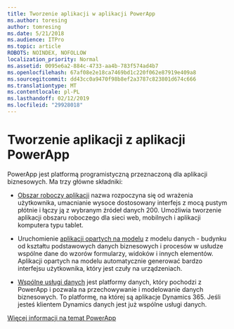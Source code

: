 ```yaml
---
title: Tworzenie aplikacji w aplikacji PowerApp
ms.author: toresing
author: tomresing
ms.date: 5/21/2018
ms.audience: ITPro
ms.topic: article
ROBOTS: NOINDEX, NOFOLLOW
localization_priority: Normal
ms.assetid: 0095e6a2-884c-4733-aa4b-783f574ad4b7
ms.openlocfilehash: 67af08e2e18ca7469bd1c220f062e87919e409a8
ms.sourcegitcommit: dd43cc0a9470f98b8ef2a3787c823801d674c666
ms.translationtype: MT
ms.contentlocale: pl-PL
ms.lasthandoff: 02/12/2019
ms.locfileid: "29928018"
---
```

# <a name="create-apps-with-powerapps"></a>Tworzenie aplikacji z aplikacji PowerApp

PowerApp jest platformą programistyczną przeznaczoną dla aplikacji biznesowych. Ma trzy główne składniki: 
  
- [Obszar roboczy aplikacji](https://go.microsoft.com/fwlink/?linkid=874495) nazwa rozpoczyna się od wrażenia użytkownika, umacnianie wysoce dostosowany interfejs z mocą pustym płótnie i łączy ją z wybranym źródeł danych 200. Umożliwia tworzenie aplikacji obszaru roboczego dla sieci web, mobilnych i aplikacji komputera typu tablet. 
    
- Uruchomienie [aplikacji opartych na modelu](https://go.microsoft.com/fwlink/?linkid=874496) z modelu danych - budynku od kształtu podstawowych danych biznesowych i procesów w usłudze wspólne dane do wzorów formularzy, widoków i innych elementów. Aplikacji opartych na modelu automatycznie generować bardzo interfejsu użytkownika, który jest czuły na urządzeniach. 
    
- [Wspólne usługi danych](https://go.microsoft.com/fwlink/?linkid=874497) jest platformy danych, który pochodzi z PowerApp i pozwala na przechowywanie i modelowanie danych biznesowych. To platformę, na której są aplikacje Dynamics 365. Jeśli jesteś klientem Dynamics danych jest już wspólne usługi danych. 
    
[Więcej informacji na temat PowerApp](https://go.microsoft.com/fwlink/?linkid=874498)
  

